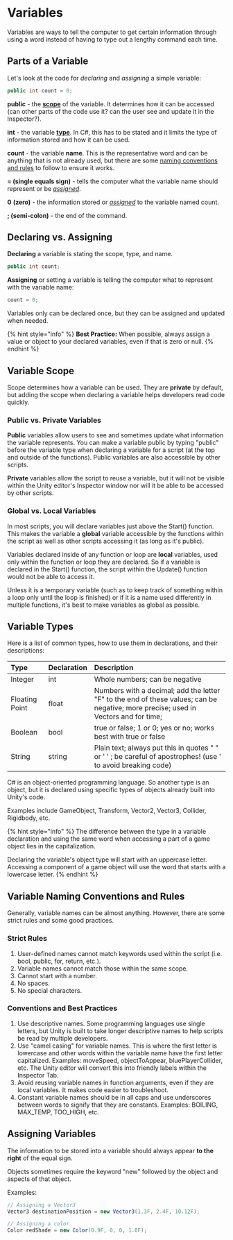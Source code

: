 # Variables

Variables are ways to tell the computer to get certain information through using a word instead of having to type out a lengthy command each time.

## Parts of a Variable

Let's look at the code for _declaring_ and _assigning_ a simple variable:

```csharp
public int count = 0;
```

**public** - the [**scope**](variables.md#scope) of the variable. It determines how it can be accessed \(can other parts of the code use it? can the user see and update it in the Inspector?\).

**int** - the variable [**type**](variables.md#variable-types). In C\#, this has to be stated and it limits the type of information stored and how it can be used.

**count** - the variable **name**. This is the representative word and can be anything that is not already used, but there are some [naming conventions and rules](variables.md#variable-naming-conventions-and-rules) to follow to ensure it works.

**= \(single equals sign\)** - tells the computer what the variable name should represent or be [_assigned_](variables.md#assigning-variables).

**0** **\(zero\)** - the information stored or [_assigned_](variables.md#assigning-variables) to the variable named count.

**; \(semi-colon\)** - the end of the command.

## Declaring vs. Assigning

**Declaring** a variable is stating the scope, type, and name.

```csharp
public int count;
```

**Assigning** or setting a variable is telling the computer what to represent with the variable name:

```csharp
count = 0;
```

Variables only can be declared once, but they can be assigned and updated when needed.

{% hint style="info" %}
**Best Practice:** When possible, always assign a value or object to your declared variables, even if that is zero or null.
{% endhint %}

## Variable Scope

Scope determines how a variable can be used. They are **private** by default, but adding the scope when declaring a variable helps developers read code quickly.

### Public vs. Private Variables

**Public** variables allow users to see and sometimes update what information the variable represents. You can make a variable public by typing "public" before the variable type when declaring a variable for a script \(at the top and outside of the functions\). Public variables are also accessible by other scripts.

**Private** variables allow the script to reuse a variable, but it will not be visible within the Unity editor's Inspector window nor will it be able to be accessed by other scripts.

### **Global vs. Local Variables**

In most scripts, you will declare variables just above the Start\(\) function. This makes the variable a **global** variable accessible by the functions within the script as well as other scripts accessing it \(as long as it's public\).

Variables declared inside of any function or loop are **local** variables, used only within the function or loop they are declared. So if a variable is declared in the Start\(\) function, the script within the Update\(\) function would not be able to access it.

Unless it is a temporary variable \(such as to keep track of something within a loop only until the loop is finished\) or if it is a name used differently in multiple functions, it's best to make variables as global as possible.

## Variable Types

Here is a list of common types, how to use them in declarations, and their descriptions:

| Type | Declaration | Description |
| :--- | :--- | :--- |
| Integer | int | Whole numbers; can be negative |
| Floating Point | float | Numbers with a decimal; add the letter "F" to the end of these values; can be negative; more precise; used in Vectors and for time; |
| Boolean | bool | true or false; 1 or 0; yes or no; works best with true or false |
| String | string | Plain text; always put this in quotes " " or ' ' ; be careful of apostrophes! \(use \' to avoid breaking code\) |

C\# is an object-oriented programming language. So another type is an object, but it is declared using specific types of objects already built into Unity's code.

Examples include GameObject, Transform, Vector2, Vector3, Collider, Rigidbody, etc.

{% hint style="info" %}
The difference between the type in a variable declaration and using the same word when accessing a part of a game object lies in the capitalization.   
  
Declaring the variable's object type will start with an uppercase letter. Accessing a component of a game object will use the word that starts with a lowercase letter.
{% endhint %}

## Variable Naming Conventions and Rules

Generally, variable names can be almost anything. However, there are some strict rules and some good practices.

### **Strict Rules**

1. User-defined names cannot match keywords used within the script \(i.e. bool, public, for, return, etc.\).
2. Variable names cannot match those within the same scope.
3. Cannot start with a number.
4. No spaces.
5. No special characters.

### **Conventions and Best Practices** 

1. Use descriptive names. Some programming languages use single letters, but Unity is built to take longer descriptive names to help scripts be read by multiple developers.
2. Use "camel casing" for variable names. This is where the first letter is lowercase and other words within the variable name have the first letter capitalized. Examples: moveSpeed, objectToAppear, bluePlayerCollider, etc. The Unity editor will convert this into friendly labels within the Inspector Tab.
3. Avoid reusing variable names in function arguments, even if they are local variables. It makes code easier to troubleshoot.
4. Constant variable names should be in all caps and use underscores between words to signify that they are constants. Examples: BOILING, MAX\_TEMP, TOO\_HIGH, etc.

## Assigning Variables

The information to be stored into a variable should always appear **to the right** of the equal sign.

Objects sometimes require the keyword "new" followed by the object and aspects of that object.

Examples:

```csharp
// Assigning a Vector3
Vector3 destinationPosition = new Vector3(1.3F, 2.4F, 10.12F);

// Assigning a color
Color redShade = new Color(0.9F, 0, 0, 1.0F);
```



